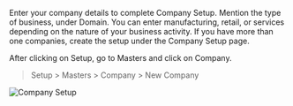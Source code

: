 Enter your company details to complete Company Setup. Mention the type of
business, under Domain. You can enter manufacturing, retail, or services
depending on the nature of your business activity. If you have more than one
companies, create the setup under the Company Setup page.

After clicking on Setup, go to Masters and click on Company.

> Setup > Masters > Company > New Company

![Company Setup](/assets/manual_erpnext_com/old_images/erpnext/company.png)

